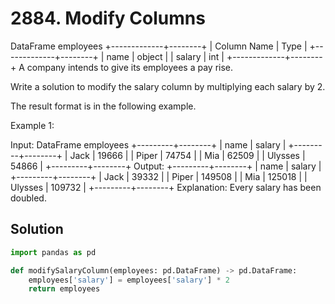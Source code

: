 # 2884. Modify Columns

DataFrame employees
+-------------+--------+
| Column Name | Type   |
+-------------+--------+
| name        | object |
| salary      | int    |
+-------------+--------+
A company intends to give its employees a pay rise.

Write a solution to modify the salary column by multiplying each salary by 2.

The result format is in the following example.

 

Example 1:

Input:
DataFrame employees
+---------+--------+
| name    | salary |
+---------+--------+
| Jack    | 19666  |
| Piper   | 74754  |
| Mia     | 62509  |
| Ulysses | 54866  |
+---------+--------+
Output:
+---------+--------+
| name    | salary |
+---------+--------+
| Jack    | 39332  |
| Piper   | 149508 |
| Mia     | 125018 |
| Ulysses | 109732 |
+---------+--------+
Explanation:
Every salary has been doubled.

## Solution

```python
import pandas as pd

def modifySalaryColumn(employees: pd.DataFrame) -> pd.DataFrame:
    employees['salary'] = employees['salary'] * 2
    return employees
```